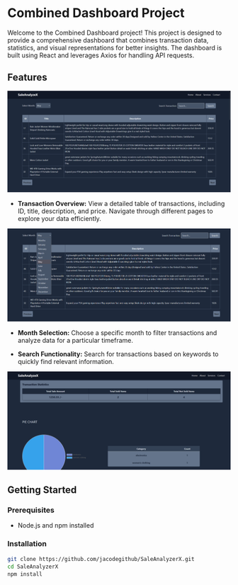 # Combined Dashboard Project

Welcome to the Combined Dashboard project! This project is designed to provide a comprehensive dashboard that combines transaction data, statistics, and visual representations for better insights. The dashboard is built using React and leverages Axios for handling API requests.

## Features

![one](saleanalyzer1.png)
- **Transaction Overview:** View a detailed table of transactions, including ID, title, description, and price. Navigate through different pages to explore your data efficiently.

![two](image.png)
- **Month Selection:** Choose a specific month to filter transactions and analyze data for a particular timeframe.

- **Search Functionality:** Search for transactions based on keywords to quickly find relevant information.

![three](saleanalyzer2.png)

## Getting Started

### Prerequisites

- Node.js and npm installed

### Installation

```bash
git clone https://github.com/jacodegithub/SaleAnalyzerX.git
cd SaleAnalyzerX
npm install
